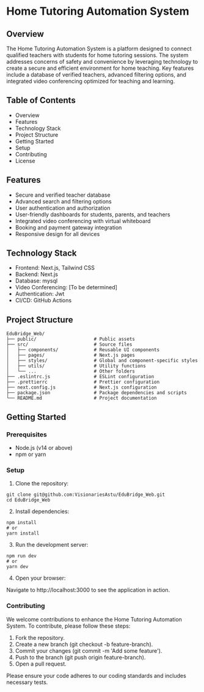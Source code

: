 # Home Tutoring Automation System

## Overview
The Home Tutoring Automation System is a platform designed to connect qualified teachers with students for home tutoring sessions. The system addresses concerns of safety and convenience by leveraging technology to create a secure and efficient environment for home teaching. Key features include a database of verified teachers, advanced filtering options, and integrated video conferencing optimized for teaching and learning.

## Table of Contents
- Overview
- Features
- Technology Stack
- Project Structure
- Getting Started
- Setup
- Contributing
- License

## Features
- Secure and verified teacher database
- Advanced search and filtering options
- User authentication and authorization
- User-friendly dashboards for students, parents, and teachers
- Integrated video conferencing with virtual whiteboard
- Booking and payment gateway integration
- Responsive design for all devices

## Technology Stack
- Frontend: Next.js, Tailwind CSS
- Backend: Next.js
- Database: mysql
- Video Conferencing: [To be determined]
- Authentication: Jwt
- CI/CD: GitHub Actions

## Project Structure
```
EduBridge_Web/
├── public/                     # Public assets
├── src/                        # Source files
│   ├── components/             # Reusable UI components
│   ├── pages/                  # Next.js pages
│   ├── styles/                 # Global and component-specific styles
│   ├── utils/                  # Utility functions
│   └── ...                     # Other folders
├── .eslintrc.js                # ESLint configuration
├── .prettierrc                 # Prettier configuration
├── next.config.js              # Next.js configuration
├── package.json                # Package dependencies and scripts
└── README.md                   # Project documentation
```

## Getting Started

### Prerequisites
- Node.js (v14 or above)
- npm or yarn

### Setup
1. Clone the repository:

```
git clone git@github.com:VisionariesAstu/EduBridge_Web.git
cd EduBridge_Web
```

2. Install dependencies:

```
npm install
# or
yarn install
```

3. Run the development server:

```
npm run dev
# or
yarn dev
```

4. Open your browser:

Navigate to http://localhost:3000 to see the application in action.

### Contributing
We welcome contributions to enhance the Home Tutoring Automation System. To contribute, please follow these steps:

1. Fork the repository.
2. Create a new branch (git checkout -b feature-branch).
3. Commit your changes (git commit -m 'Add some feature').
4. Push to the branch (git push origin feature-branch).
5. Open a pull request.

Please ensure your code adheres to our coding standards and includes necessary tests.


